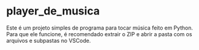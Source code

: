 # player_de_musica
Este é um projeto simples de programa para tocar música feito em Python.
Para que ele funcione, é recomendado extrair o ZIP e abrir a pasta com os arquivos e subpastas no VSCode.
